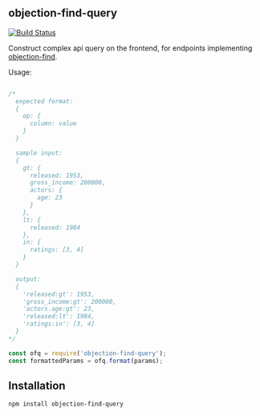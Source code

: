 ## objection-find-query

[![Build Status](https://travis-ci.org/afm-sayem/objection-find-query.svg?branch=master)](https://travis-ci.org/afm-sayem/objection-find-query)

Construct complex api query on the frontend, for endpoints implementing [objection-find](https://github.com/Vincit/objection-find).


Usage:

```javascript

/*
  expected format:
  {
    op: {
      column: value
    }
  }

  sample input:
  {
    gt: {
      released: 1953,
      gross_income: 200000,
      actors: {
        age: 23
      }
    },
    lt: {
      released: 1984
    },
    in: {
      ratings: [3, 4]
    }
  }

  output:
  {
    'released:gt': 1953,
    'gross_income:gt': 200000,
    'actors.age:gt': 23,
    'released:lt': 1984,
    'ratings:in': [3, 4]
  }
*/

const ofq = require('objection-find-query');
const formattedParams = ofq.format(params);

```

## Installation

`npm install objection-find-query`
